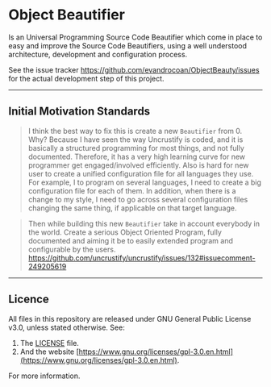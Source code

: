 
# Object Beautifier

Is an Universal Programming Source Code Beautifier which come in place to easy and
improve the Source Code Beautifiers,
using a well understood architecture,
development and
configuration process.

See the issue tracker https://github.com/evandrocoan/ObjectBeauty/issues for the actual development step of this project.


___
## Initial Motivation Standards

> I think the best way to fix this is create a new `Beautifier` from 0. Why? Because I have seen the way Uncrustify is coded, and it is basically a structured programming for most things, and not fully documented. Therefore, it has a very high learning curve for new programmer get engaged/involved efficiently. Also is hard for new user to create a unified configuration file for all languages they use. For example, I to program on several languages, I need to create a big configuration file for each of them. In addition, when there is a change to my style, I need to go across several configuration files changing the same thing, if applicable on that target language.

> Then while building this new `Beautifier` take in account everybody in the world. Create a serious Object Oriented Program, fully documented and aiming it be to easily extended program and configurable by the users.
> https://github.com/uncrustify/uncrustify/issues/132#issuecomment-249205619


___
## Licence

All files in this repository are released under GNU General Public License v3.0, unless stated otherwise.
See:

1. The [LICENSE](LICENSE.TXT) file.
1. And the website [https://www.gnu.org/licenses/gpl-3.0.en.html](https://www.gnu.org/licenses/gpl-3.0.en.html).

For more information.
